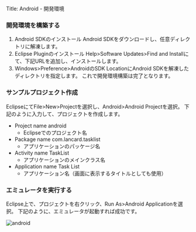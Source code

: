 Title: Android - 開発環境

### 開発環境を構築する

1.  Android SDKのインストール
Android SDKをダウンロードし、任意ディレクトリに解凍します。
2.  Eclipse Pluginのインストール
Help&gt;Software Updates&gt;Find and Installにて、下記URLを追加し、インストールします。
3.  Windows&gt;Preference&gt;AndroidのSDK LocationにAndroid SDKを解凍したディレクトリを指定します。 これで開発環境構築は完了となります。

### サンプルプロジェクト作成

EclipseにてFile&gt;New&gt;Projectを選択し、Android&gt;Android Projectを選択。
下記のように入力して、プロジェクトを作成します。

*   Project name android
    *   Eclipseでのプロジェクト名
*   Package name com.lancard.tasklist
    *   アプリケーションのパッケージ名
*   Activity name TaskList
    *   アプリケーションのメインクラス名
*   Application name Task List
    *   アプリケーション名（画面に表示するタイトルとしても使用）

### エミュレータを実行する

Eclipse上で、プロジェクトを右クリック、Run As&gt;Android Applicationを選択。
下記のように、エミュレータが起動すれば成功です。

![android](http://dl.dropbox.com/u/126064/dataich.github.io.images/android.png)